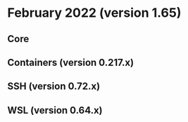 # February 2022 (version 1.65)

## Core

## Containers (version 0.217.x)

## SSH (version 0.72.x)

## WSL (version 0.64.x)
